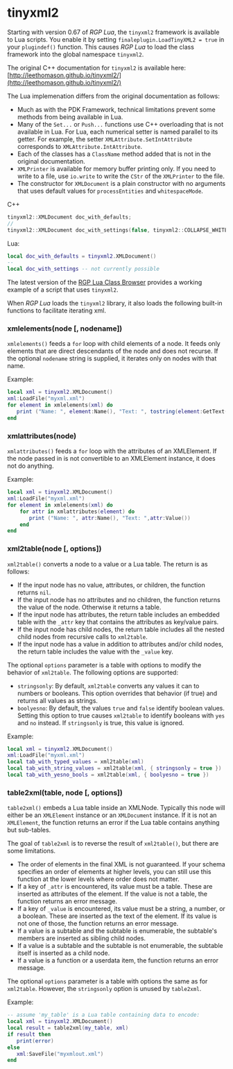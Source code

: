 # tinyxml2

Starting with version 0.67 of _RGP Lua_, the `tinyxml2` framework is available to Lua scripts. You enable it by setting `finaleplugin.LoadTinyXML2 = true` in your `plugindef()` function. This causes _RGP Lua_ to load the class framework into the global namespace `tinyxml2`.

The original C++ documentation for `tinyxml2` is available here:  
[http://leethomason.github.io/tinyxml2/](http://leethomason.github.io/tinyxml2/)

The Lua implemenation differs from the original documentation as follows:

- Much as with the PDK Framework, technical limitations prevent some methods from being available in Lua.
- Many of the `Set...` or `Push...` functions use C++ overloading that is not available in Lua. For Lua, each numerical setter is named parallel to its getter. For example, the setter `XMLAttribute.SetIntAttribute` corresponds to `XMLAttribute.IntAttribute`.
- Each of the classes has a `ClassName` method added that is not in the original documentation.
- `XMLPrinter` is available for memory buffer printing only. If you need to write to a file, use `io.write` to write the `CStr` of the `XMLPrinter` to the file.
- The constructor for `XMLDocument` is a plain constructor with no arguments that uses default values for `processEntities` and `whitespaceMode`.

C++

```c++
tinyxml2::XMLDocument doc_with_defaults;
//
tinyxml2::XMLDocument doc_with_settings(false, tinyxml2::COLLAPSE_WHITESPACE);
```

Lua:

```lua
local doc_with_defaults = tinyxml2.XMLDocument()
--
local doc_with_settings -- not currently possible
```

The latest version of the [RGP Lua Class Browser](https://github.com/finale-lua/rgplua-class-browser) provides a working example of a script that uses `tinyxml2`.

When _RGP Lua_ loads the `tinyxml2` library, it also loads the following built-in functions to facilitate iterating xml.

### xmlelements(node [, nodename])

`xmlelements()` feeds a `for` loop with child elements of a node. It feeds only elements that are direct descendants of the node and does not recurse. If the optional `nodename` string is supplied, it iterates only on nodes with that name.

Example:

```lua
local xml = tinyxml2.XMLDocument()
xml:LoadFile("myxml.xml")
for element in xmlelements(xml) do
   print ("Name: ", element:Name(), "Text: ", tostring(element:GetText()))
end
```

### xmlattributes(node)

`xmlattributes()` feeds a `for` loop with the attributes of an XMLElement. If the node passed in is not convertible to an XMLElement instance, it does not do anything.

Example:

```lua
local xml = tinyxml2.XMLDocument()
xml:LoadFile("myxml.xml")
for element in xmlelements(xml) do
	for attr in xmlattributes(element) do
	   print ("Name: ", attr:Name(), "Text: ",attr:Value())
	end
end
```

### xml2table(node [, options])

`xml2table()` converts a node to a value or a Lua table. The return is as follows:

- If the input node has no value, attributes, or children, the function returns `nil`.
- If the input node has no attributes and no children, the function returns the value of the node. Otherwise it returns a table.
- If the input node has attributes, the return table includes an embedded table with the `_attr` key that contains the attributes as key/value pairs.
- If the input node has child nodes, the return table includes all the nested child nodes from recursive calls to `xml2table`.
- If the input node has a value in addition to attributes and/or child nodes, the return table includes the value with the `_value` key.

The optional `options` parameter is a table with options to modify the behavior of `xml2table`. The following options are supported:

- `stringsonly`: By default, `xml2table` converts any values it can to numbers or booleans. This option overrides that behavior (if true) and returns all values as strings.
- `boolyesno`: By default, the values `true` and `false` identify boolean values. Setting this option to true causes `xml2table` to identify booleans with `yes` and `no` instead. If `stringsonly` is true, this value is ignored.

Example:

```lua
local xml = tinyxml2.XMLDocument()
xml:LoadFile("myxml.xml")
local tab_with_typed_values = xml2table(xml)
local tab_with_string_values = xml2table(xml, { stringsonly = true })
local tab_with_yesno_bools = xml2table(xml, { boolyesno = true })
```

### table2xml(table, node [, options])

`table2xml()` embeds a Lua table inside an XMLNode. Typically this node will either be an `XMLElement` instance or an `XMLDocument` instance. If it is not an `XMLElement`, the function returns an error if the Lua table contains anything but sub-tables.

The goal of `table2xml` is to reverse the result of `xml2table()`, but there are some limitations.

- The order of elements in the final XML is not guaranteed. If your schema specifies an order of elements at higher levels, you can still use this function at the lower levels where order does not matter.
- If a key of `_attr` is encountered, its value must be a table. These are inserted as attributes of the element. If the value is not a table, the function returns an error message.
- If a key of `_value` is encountered, its value must be a string, a number, or a boolean. These are inserted as the text of the element. If its value is not one of those, the function returns an error message.
- If a value is a subtable and the subtable is enumerable, the subtable's members are inserted as sibling child nodes.
- If a value is a subtable and the subtable is not enumerable, the subtable itself is inserted as a child node.
- If a value is a function or a userdata item, the function returns an error message.

The optional `options` parameter is a table with options the same as for `xml2table`. However, the `stringsonly` option is unused by `table2xml`.

Example:

```lua
-- assume 'my_table' is a Lua table containing data to encode:
local xml = tinyxml2.XMLDocument()
local result = table2xml(my_table, xml)
if result then
   print(error)
else
   xml:SaveFile("myxmlout.xml")
end 	
```


